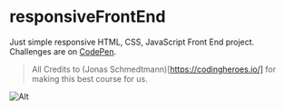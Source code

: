 # responsiveFrontEnd

Just simple responsive HTML, CSS, JavaScript Front End project. Challenges are on [CodePen](https://codepen.io/collection/dbEKMG).

> All Credits to (Jonas Schmedtmann)[https://codingheroes.io/] for making this best course for us.

![Alt](https://repobeats.axiom.co/api/embed/5c21cd2832b8a8c538883b1a634ad9f697de13b5.svg 'Repobeats analytics image')
